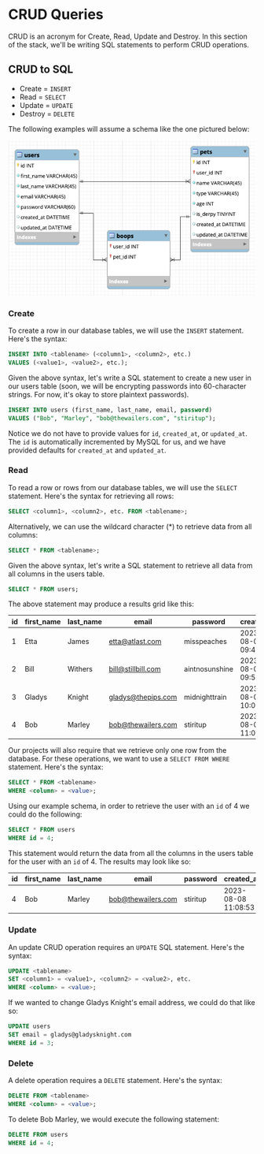 # CRUD Queries

CRUD is an acronym for Create, Read, Update and Destroy. In this section of the stack, we'll be writing SQL statements to perform CRUD operations.

## CRUD to SQL

- Create = `INSERT`
- Read = `SELECT`
- Update = `UPDATE`
- Destroy = `DELETE`

The following examples will assume a schema like the one pictured below:

![Boops ERD](./erd.png)

### Create
To create a row in our database tables, we will use the `INSERT` statement. Here's the syntax:

```sql
INSERT INTO <tablename> (<column1>, <column2>, etc.)
VALUES (<value1>, <value2>, etc.);
```

Given the above syntax, let's write a SQL statement to create a new user in our users table (soon, we will be encrypting passwords into 60-character strings. For now, it's okay to store plaintext passwords).

```sql
INSERT INTO users (first_name, last_name, email, password)
VALUES ("Bob", "Marley", "bob@thewailers.com", "stiritup");
```

Notice we do not have to provide values for `id`, `created_at`, or `updated_at`. The `id` is automatically incremented by MySQL for us, and we have provided defaults for `created_at` and `updated_at`.

### Read
To read a row or rows from our database tables, we will use the `SELECT` statement. Here's the syntax for retrieving all rows:

```sql
SELECT <column1>, <column2>, etc. FROM <tablename>;
```

Alternatively, we can use the wildcard character (*) to retrieve data from all columns:

```sql
SELECT * FROM <tablename>;
```

Given the above syntax, let's write a SQL statement to retrieve all data from all columns in the users table.

```sql
SELECT * FROM users;
```

The above statement may produce a results grid like this:

| id | first_name | last_name | email              | password       | created_at          | updated_at          |
|----|------------|-----------|--------------------|----------------|---------------------|---------------------|
| 1  | Etta       | James     | etta@atlast.com    | misspeaches    | 2023-08-08 09:43:20 | 2023-08-08 09:43:20 |
| 2  | Bill       | Withers   | bill@stillbill.com | aintnosunshine | 2023-08-08 09:55:43 | 2023-08-08 09:55:43 |
| 3  | Gladys     | Knight    | gladys@thepips.com | midnighttrain  | 2023-08-08 10:05:27 | 2023-08-08 10:05:27 |
| 4  | Bob        | Marley    | bob@thewailers.com | stiritup       | 2023-08-08 11:08:53 | 2023-08-08 11:08:53 |

Our projects will also require that we retrieve only one row from the database. For these operations, we want to use a `SELECT FROM WHERE` statement. Here's the syntax:

```sql
SELECT * FROM <tablename>
WHERE <column> = <value>;
```

Using our example schema, in order to retrieve the user with an `id` of 4 we could do the following:

```sql
SELECT * FROM users
WHERE id = 4;
```

This statement would return the data from all the columns in the users table for the user with an `id` of 4. The results may look like so:

| id | first_name | last_name | email              | password | created_at          | updated_at          |
|----|------------|-----------|--------------------|----------|---------------------|---------------------|
| 4  | Bob        | Marley    | bob@thewailers.com | stiritup | 2023-08-08 11:08:53 | 2023-08-08 11:08:53 |

### Update

An update CRUD operation requires an `UPDATE` SQL statement. Here's the syntax:

```sql
UPDATE <tablename>
SET <column1> = <value1>, <column2> = <value2>, etc.
WHERE <column> = <value>;
```

If we wanted to change Gladys Knight's email address, we could do that like so:

```sql
UPDATE users
SET email = gladys@gladysknight.com
WHERE id = 3;
```

### Delete
A delete operation requires a `DELETE` statement. Here's the syntax:

```sql
DELETE FROM <tablename>
WHERE <column> = <value>;
```

To delete Bob Marley, we would execute the following statement:

```sql
DELETE FROM users
WHERE id = 4;
```
